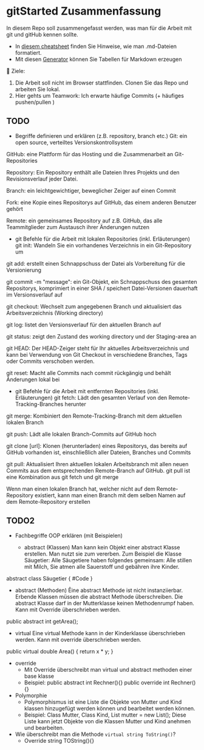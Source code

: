 # gitStarted Zusammenfassung
In diesem Repo soll zusammengefasst werden, was man für die Arbeit mit git und gitHub kennen sollte.
- In [diesem cheatsheet](https://github.com/adam-p/markdown-here/wiki/Markdown-Cheatsheet) finden Sie Hinweise, wie man .md-Dateien formatiert.
- Mit diesen [Generator](https://www.tablesgenerator.com/markdown_tables) können Sie Tabellen für Markdown erzeugen

:dart: Ziele:
1. Die Arbeit soll nicht im Browser stattfinden. Clonen Sie das Repo und arbeiten Sie lokal.
1. Hier gehts um Teamwork: Ich erwarte häufige Commits (+ häufiges pushen/pullen )

## TODO
- Begriffe definieren und erklären (z.B. repository, branch etc.)
Git: ein open source, verteiltes Versionskontrollsystem

GitHub: eine Plattform für das Hosting und die Zusammenarbeit an Git-Repositories

Repository: Ein Repository enthält alle Dateien Ihres Projekts und den Revisionsverlauf jeder Datei.

Branch: ein leichtgewichtiger, beweglicher Zeiger auf einen Commit

Fork: eine Kopie eines Repositorys auf GitHub, das einem anderen Benutzer gehört

Remote: ein gemeinsames Repository auf z.B. GitHub, das alle Teammitglieder zum Austausch ihrer Änderungen nutzen

- git Befehle für die Arbeit mit lokalen Repositories (inkl. Erläuterungen)
git init: Wandeln Sie ein vorhandenes Verzeichnis in ein Git-Repository um

git add: erstellt einen Schnappschuss der Datei als Vorbereitung für die Versionierung

git commit -m "message": ein Git-Objekt, ein Schnappschuss des gesamten Repositorys, komprimiert in einer SHA / speichert Datei-Versionen dauerhaft im Versionsverlauf auf

git checkout: Wechselt zum angegebenen Branch und aktualisiert das Arbeitsverzeichnis (Working directory)

git log: listet den Versionsverlauf für den aktuellen Branch auf

git status: zeigt den Zustand des working directory und der Staging-area an

git HEAD: Der HEAD-Zeiger steht für Ihr aktuelles Arbeitsverzeichnis und kann bei Verwendung von Git Checkout in verschiedene Branches, Tags oder Commits verschoben werden.

git reset: Macht alle Commits nach commit rückgängig und behält Änderungen lokal bei

- git Befehle für die Arbeit mit entfernten Repositories (inkl. Erläuterungen)
git fetch: Lädt den gesamten Verlauf von den Remote-Tracking-Branches herunter

git merge: Kombiniert den Remote-Tracking-Branch mit dem aktuellen lokalen Branch

git push: Lädt alle lokalen Branch-Commits auf GitHub hoch

git clone [url]: Klonen (herunterladen) eines Repositorys, das bereits auf GitHub vorhanden ist, einschließlich aller Dateien, Branches und Commits

git pull: Aktualisiert Ihren aktuellen lokalen Arbeitsbranch mit allen neuen Commits aus dem entsprechenden Remote-Branch auf GitHub. git pull ist eine Kombination aus git fetch und git merge

Wenn man einen lokalen Branch hat, welcher nicht auf dem Remote-Repository existiert, kann man einen Branch mit dem selben Namen auf dem Remote-Repository erstellen
## TODO2
- Fachbegriffe OOP erklären (mit Beispielen)

  - abstract (Klassen)
Man kann kein Objekt einer abstract Klasse erstellen. Man nutzt sie zum vererben.
Zum Beispiel die Klasse Säugetier: Alle Säugetiere haben folgendes gemeinsam:
Alle stillen mit Milch, Sie atmen alle Sauerstoff und gebähren ihre Kinder. 

abstract class Säugetier
{
  #Code
}

  - abstract (Methoden)
Êine abstract Methode ist nicht instanziierbar. Erbende Klassen müssen die abstract
Methode überschreiben. Die abstract Klasse darf in der Mutterklasse keinen Methodenrumpf
haben.
Kann mit Override überschrieben werden.

public abstract int getArea();

 - virtual
Eine virtual Methode kann in der Kinderklasse überschrieben werden.
Kann mit override überschrieben werden.

public virtual double Area()
{
    return x * y;
}

  - override
	- Mit Override überschreibt man virtual und abstract methoden einer base klasse 
	- Beispiel: public abstract int Rechner(){}
		    public override int Rechner(){}
  - Polymorphie
	- Polymorphismus ist eine Liste die Objekte von Mutter und Kind klassen hinzugefügt
      werden können und bearbeitet werden können.
	- Beispiel: Class Mutter, Class Kind, List<Mutter> mutter = new List<Mutter>();
	  Diese Liste kann jetzt Objekte von die Klassen Mutter und Kind anehmen und bearbeiten.
- Wie überschreibt man die Methode `virtual string ToString()`?
	- Override string TOString(){}


